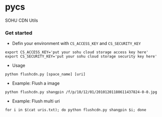 # pycs
SOHU CDN Utils

### Get started

* Defin your environment with `CS_ACCESS_KEY` and `CS_SECURITY_KEY`
```
export CS_ACCESS_KEY='put your sohu cloud storage access key here'
export CS_SECURITY_KEY='put your sohu cloud storage security key here'
```
* Usage
```
python flushcdn.py [space_name] [uri]
```
* Example: Flush a image
```
python flushcdn.py shangpin /f/p/10/12/01/20101201180611437824-0-0.jpg
```
* Example: Flush multi uri
```
for i in $(cat uris.txt); do python flushcdn.py shangpin $i; done
```